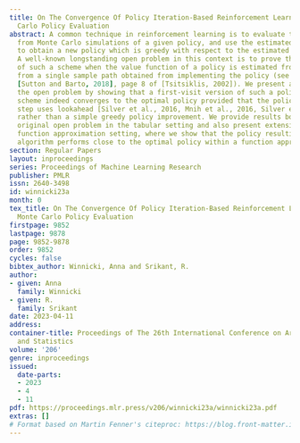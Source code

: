 ```yaml
---
title: On The Convergence Of Policy Iteration-Based Reinforcement Learning With Monte
  Carlo Policy Evaluation
abstract: A common technique in reinforcement learning is to evaluate the value function
  from Monte Carlo simulations of a given policy, and use the estimated value function
  to obtain a new policy which is greedy with respect to the estimated value function.
  A well-known longstanding open problem in this context is to prove the convergence
  of such a scheme when the value function of a policy is estimated from data collected
  from a single sample path obtained from implementing the policy (see page 99 of
  [Sutton and Barto, 2018], page 8 of [Tsitsiklis, 2002]). We present a solution to
  the open problem by showing that a first-visit version of such a policy iteration
  scheme indeed converges to the optimal policy provided that the policy improvement
  step uses lookahead [Silver et al., 2016, Mnih et al., 2016, Silver et al., 2017b]
  rather than a simple greedy policy improvement. We provide results both for the
  original open problem in the tabular setting and also present extensions to the
  function approximation setting, where we show that the policy resulting from the
  algorithm performs close to the optimal policy within a function approximation error.
section: Regular Papers
layout: inproceedings
series: Proceedings of Machine Learning Research
publisher: PMLR
issn: 2640-3498
id: winnicki23a
month: 0
tex_title: On The Convergence Of Policy Iteration-Based Reinforcement Learning With
  Monte Carlo Policy Evaluation
firstpage: 9852
lastpage: 9878
page: 9852-9878
order: 9852
cycles: false
bibtex_author: Winnicki, Anna and Srikant, R.
author:
- given: Anna
  family: Winnicki
- given: R.
  family: Srikant
date: 2023-04-11
address:
container-title: Proceedings of The 26th International Conference on Artificial Intelligence
  and Statistics
volume: '206'
genre: inproceedings
issued:
  date-parts:
  - 2023
  - 4
  - 11
pdf: https://proceedings.mlr.press/v206/winnicki23a/winnicki23a.pdf
extras: []
# Format based on Martin Fenner's citeproc: https://blog.front-matter.io/posts/citeproc-yaml-for-bibliographies/
---
```

